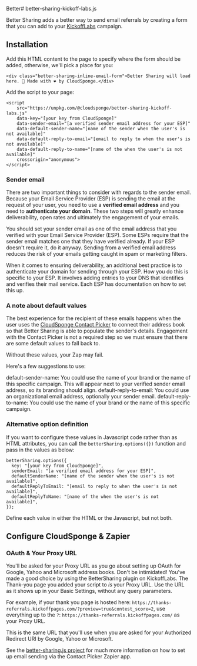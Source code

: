 Better# better-sharing-kickoff-labs.js

Better Sharing adds a better way to send email referrals by creating a form that you can add to your [KickoffLabs](https://kickofflabs.com/) campaign.

## Installation

Add this HTML content to the page to specify where the form should be added, otherwise, we'll pick a place for you:

    <div class="better-sharing-inline-email-form">Better Sharing will load here. 🔧 Made with ❤️ by CloudSponge.</div>

Add the script to your page:

    <script
        src="https://unpkg.com/@cloudsponge/better-sharing-kickoff-labs.js"
        data-key="[your key from CloudSponge]"
        data-sender-email="[a verified sender email address for your ESP]"
        data-default-sender-name="[name of the sender when the user's is not available]"
        data-default-reply-to-email="[email to reply to when the user's is not available]"
        data-default-reply-to-name="[name of the when the user's is not available]"
        crossorigin="anonymous">
    </script>

### Sender email

There are two important things to consider with regards to the sender email. Because your Email Service Provider (ESP) is sending the email at the request of your user, you need to use a **verified email address** and you need to **authenticate your domain**. These two steps will greatly enhance deliverability, open rates and ultimately the engagement of your emails.

You should set your sender email as one of the email address that you verified with your Email Service Provider (ESP). Some ESPs require that the sender email matches one that they have verified already. If your ESP doesn't require it, do it anyway. Sending from a verified email address reduces the risk of your emails getting caught in spam or marketing filters.

When it comes to ensuring deliverability, an additional best practice is to authenticate your domain for sending through your ESP. How you do this is specific to your ESP. It involves adding entries to your DNS that identifies and verifies their mail service. Each ESP has documentation on how to set this up.

### A note about default values

The best experience for the recipient of these emails happens when the user uses the [CloudSponge Contact Picker](https://www.cloudsponge.com/contact-picker/) to connect their address book so that Better Sharing is able to populate the sender's details. Engagement with the Contact Picker is not a required step so we must ensure that there are some default values to fall back to.

Without these values, your Zap may fail.

Here's a few suggestions to use:

default-sender-name: You could use the name of your brand or the name of this specific campaign. This will appear next to your verified sender email address, so its branding should align.
default-reply-to-email: You could use an organizational email address, optionally your sender email.
default-reply-to-name: You could use the name of your brand or the name of this specific campaign.

### Alternative option definition

If you want to configure these values in Javascript code rather than as HTML attributes, you can call the `betterSharing.options({})` function and pass in the values as below:

    betterSharing.options({
      key: "[your key from CloudSponge]",
      senderEmail: "[a verified email address for your ESP]",
      defaultSenderName: "[name of the sender when the user's is not available]",
      defaultReplyToEmail: "[email to reply to when the user's is not available]",
      defaultReplyToName: "[name of the when the user's is not available]",
    });

Define each value in either the HTML or the Javascript, but not both.


## Configure CloudSponge & Zapier

### OAuth & Your Proxy URL

You'll be asked for your Proxy URL as you go about setting up OAuth for Google, Yahoo and Microsoft address books. Don't be intimidated! You've made a good choice by using the BetterSharing plugin on KickoffLabs. The Thank-you page you added your script to *is* your Proxy URL. Use the URL as it shows up in your Basic Settings, without any query parameters.

For example, if your thank you page is hosted here: `https://thanks-referrals.kickoffpages.com/?preview=true&contest_score=2`, use everything up to the `?`: `https://thanks-referrals.kickoffpages.com/` as your Proxy URL.

This is the same URL that you'll use when you are asked for your Authorized Redirect URI by Google, Yahoo or Microsoft.

See the [better-sharing.js project](https://www.npmjs.com/package/@cloudsponge/better-sharing.js) for much more information on how to set up email sending via the Contact Picker Zapier app.
